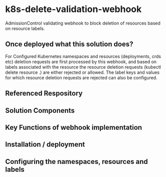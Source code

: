 # k8s-delete-validation-webhook
AdmissionControl validating webhook to block deletion of resources based on resource labels.

## Once deployed what this solution does?
For Configured Kubernetes namespaces and resources (deployments, crds etc) deletion requests are first processed by this webhook, and based on labels associated with the resource the resource deletion requests (kubectl delete resource .) are either rejected or allowed. The label keys and values for which resource deletion requests are rejected can also be configured.

## Referenced Respository

## Solution Components

## Key Functions of webhook implementation

## Installation / deployment

## Configuring the namespaces, resources and labels
